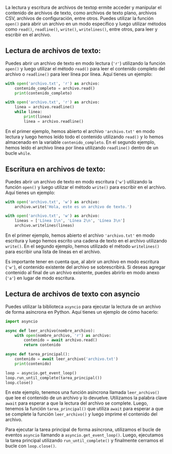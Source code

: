 La lectura y escritura de archivos de textop ermite acceder y manipular el contenido de archivos de texto, como archivos de texto plano, archivos CSV, archivos de configuración, entre otros. Puedes utilizar la función `open()` para abrir un archivo en un modo específico y luego utilizar métodos como `read()`, `readline()`, `write()`, `writelines()`, entre otros, para leer y escribir en el archivo.

## Lectura de archivos de texto:
Puedes abrir un archivo de texto en modo lectura (`'r'`) utilizando la función `open()` y luego utilizar el método `read()` para leer el contenido completo del archivo o `readline()` para leer línea por línea. Aquí tienes un ejemplo:

```python
with open('archivo.txt', 'r') as archivo:
    contenido_completo = archivo.read()
    print(contenido_completo)

with open('archivo.txt', 'r') as archivo:
    linea = archivo.readline()
    while linea:
        print(linea)
        linea = archivo.readline()
```

En el primer ejemplo, hemos abierto el archivo `'archivo.txt'` en modo lectura y luego hemos leído todo el contenido utilizando `read()` y lo hemos almacenado en la variable `contenido_completo`. En el segundo ejemplo, hemos leído el archivo línea por línea utilizando `readline()` dentro de un bucle `while`.

## Escritura en archivos de texto:
Puedes abrir un archivo de texto en modo escritura (`'w'`) utilizando la función `open()` y luego utilizar el método `write()` para escribir en el archivo. Aquí tienes un ejemplo:

```python
with open('archivo.txt', 'w') as archivo:
    archivo.write('Hola, este es un archivo de texto.')

with open('archivo.txt', 'w') as archivo:
    lineas = ['Línea 1\n', 'Línea 2\n', 'Línea 3\n']
    archivo.writelines(lineas)
```

En el primer ejemplo, hemos abierto el archivo `'archivo.txt'` en modo escritura y luego hemos escrito una cadena de texto en el archivo utilizando `write()`. En el segundo ejemplo, hemos utilizado el método `writelines()` para escribir una lista de líneas en el archivo.

Es importante tener en cuenta que, al abrir un archivo en modo escritura (`'w'`), el contenido existente del archivo se sobrescribirá. Si deseas agregar contenido al final de un archivo existente, puedes abrirlo en modo anexo (`'a'`) en lugar de modo escritura.

## Lectura de archivos de texto con asyncio
Puedes utilizar la biblioteca `asyncio` para ejecutar la lectura de un archivo de forma asíncrona en Python. Aquí tienes un ejemplo de cómo hacerlo:

```python
import asyncio

async def leer_archivo(nombre_archivo):
    with open(nombre_archivo, 'r') as archivo:
        contenido = await archivo.read()
        return contenido

async def tarea_principal():
    contenido = await leer_archivo('archivo.txt')
    print(contenido)

loop = asyncio.get_event_loop()
loop.run_until_complete(tarea_principal())
loop.close()
```

En este ejemplo, tenemos una función asíncrona llamada `leer_archivo()` que lee el contenido de un archivo y lo devuelve. Utilizamos la palabra clave `await` para esperar a que la lectura del archivo se complete. Luego, tenemos la función `tarea_principal()` que utiliza `await` para esperar a que se complete la función `leer_archivo()` y luego imprime el contenido del archivo.

Para ejecutar la tarea principal de forma asíncrona, utilizamos el bucle de eventos `asyncio` llamando a `asyncio.get_event_loop()`. Luego, ejecutamos la tarea principal utilizando `run_until_complete()` y finalmente cerramos el bucle con `loop.close()`.